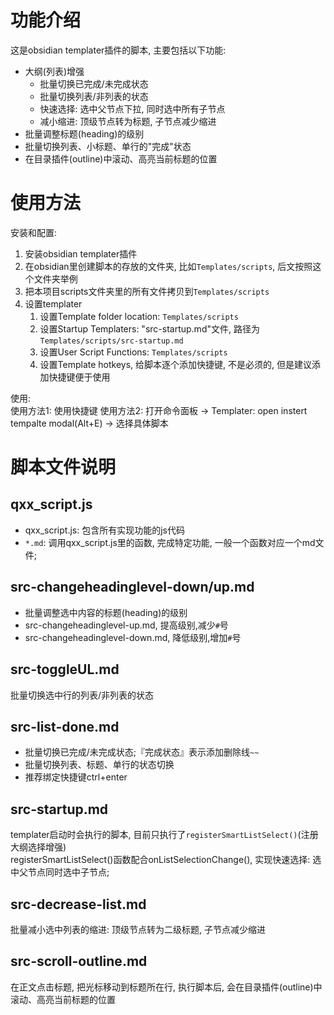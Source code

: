 
# 功能介绍
这是obsidian templater插件的脚本, 主要包括以下功能: 
- 大纲(列表)增强
	- 批量切换已完成/未完成状态
	- 批量切换列表/非列表的状态
	- 快速选择: 选中父节点下拉, 同时选中所有子节点
	- 减小缩进: 顶级节点转为标题, 子节点减少缩进
- 批量调整标题(heading)的级别
- 批量切换列表、小标题、单行的"完成"状态
- 在目录插件(outline)中滚动、高亮当前标题的位置

# 使用方法
安装和配置:
1. 安装obsidian templater插件
2. 在obsidian里创建脚本的存放的文件夹, 比如`Templates/scripts`, 后文按照这个文件夹举例
3. 把本项目scripts文件夹里的所有文件拷贝到`Templates/scripts`
4. 设置templater
	1. 设置Template folder location: `Templates/scripts`
	2. 设置Startup Templaters: "src-startup.md"文件, 路径为`Templates/scripts/src-startup.md`
	3. 设置User Script Functions: `Templates/scripts`
	4. 设置Template hotkeys, 给脚本逐个添加快捷键, 不是必须的, 但是建议添加快捷键便于使用

使用:  
使用方法1: 使用快捷键
使用方法2: 打开命令面板 -> Templater: open instert tempalte modal(Alt+E) -> 选择具体脚本

# 脚本文件说明

## qxx_script.js
- qxx_script.js: 包含所有实现功能的js代码
- `*.md`: 调用qxx_script.js里的函数, 完成特定功能, 一般一个函数对应一个md文件;

## src-changeheadinglevel-down/up.md
- 批量调整选中内容的标题(heading)的级别  
- src-changeheadinglevel-up.md, 提高级别,减少`#`号  
- src-changeheadinglevel-down.md, 降低级别,增加`#`号

## src-toggleUL.md
批量切换选中行的列表/非列表的状态

## src-list-done.md
- 批量切换已完成/未完成状态;『完成状态』表示添加删除线`~~`
- 批量切换列表、标题、单行的状态切换
- 推荐绑定快捷键ctrl+enter

## src-startup.md
templater启动时会执行的脚本, 目前只执行了`registerSmartListSelect()`(注册大纲选择增强)  
registerSmartListSelect()函数配合onListSelectionChange(), 实现快速选择: 选中父节点同时选中子节点;

## src-decrease-list.md
批量减小选中列表的缩进: 顶级节点转为二级标题, 子节点减少缩进

## src-scroll-outline.md
在正文点击标题, 把光标移动到标题所在行, 执行脚本后, 会在目录插件(outline)中滚动、高亮当前标题的位置
